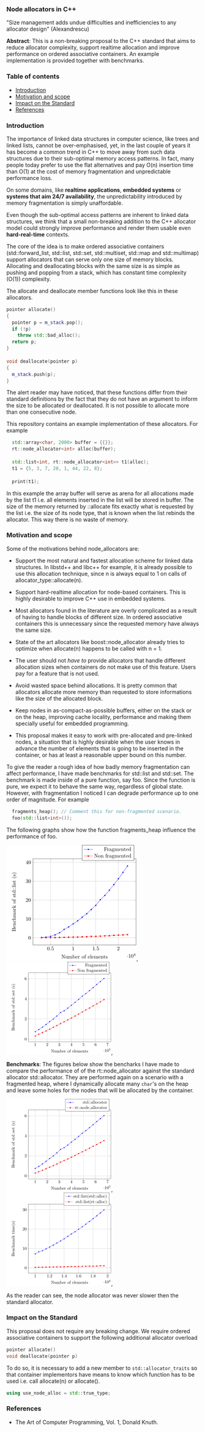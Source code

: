 ### Node allocators in C++

"Size management adds undue difficulties and inefficiencies to
any allocator design" (Alexandrescu)

**Abstract**: This is a non-breaking proposal to the C++ standard
that aims to reduce allocator complexity, support realtime
allocation and improve performance on ordered associative
containers. An example implementation is provided together with
benchmarks.

### Table of contents

* [Introduction](#Introduction)
* [Motivation and scope](#Motivation-and-scope)
* [Impact on the Standard](#Impact-on-the-standard)
* [References](#References)

### Introduction

The importance of linked data structures in computer science,
like trees and linked lists, cannot be over-emphasised, yet, in
the last couple of years it has become a common trend in C++ to
move away from such data structures due to their sub-optimal
memory access patterns.  In fact, many people today prefer to use
the flat alternatives and pay O(n) insertion time than O(1) at
the cost of memory fragmentation and unpredictable performance
loss.

On some domains, like **realtime applications**, **embedded
systems** or **systems that aim 24/7 availability**, the
unpredictability introduced by memory fragmentation is simply
unaffordable.

Even though the sub-optimal access patterns are inherent to
linked data structures, we think that a small non-breaking
addition to the C++ allocator model could strongly improve
performance and render them usable even **hard-real-time**
contexts.

The core of the idea is to make ordered associative containers
(std::forward_list, std::list, std::set, std::multiset, std::map
and std::multimap) support allocators that can serve only one size
of memory blocks. Allocating and deallocating blocks with the
same size is as simple as pushing and popping from a stack, which
has constant time complexity (O(1)) complexity.

The allocate and deallocate member functions look like this in
these allocators.

```c++
pointer allocate()
{
  pointer p = m_stack.pop(); 
  if (!p)
    throw std::bad_alloc();
  return p; 
}

void deallocate(pointer p)
{
  m_stack.push(p);
}
```
The alert reader may have noticed, that these functions differ
from their standard definitions by the fact that they do not have
an argument to inform the size to be allocated or deallocated. It
is not possible to allocate more than one consecutive node.

This repository contains an example implementation of these
allocators. For example

```c++
  std::array<char, 2000> buffer = {{}};
  rt::node_allocator<int> alloc(buffer);

  std::list<int, rt::node_allocator<int>> t1(alloc);
  t1 = {5, 3, 7, 20, 1, 44, 22, 8};

  print(t1);
```

In this example the array buffer will serve as arena for all
allocations made by the list t1 i.e. all elements inserted in the
list will be stored in buffer. The size of the memory returned by
::allocate fits exactly what is requested by the list i.e. the
size of its node type, that is known when the list rebinds the
allocator.  This way there is no waste of memory.

### Motivation and scope

Some of the motivations behind node_allocators are:

* Support the most natural and fastest allocation scheme for
  linked data structures. In libstd++ and libc++ for example, it
  is already possible to use this allocation technique, since n
  is always equal to 1 on calls of allocator_type::allocate(n).

* Support hard-realtime allocation for node-based containers.
  This is highly desirable to improve C++ use in embedded
  systems.

* Most allocators found in the literature are overly complicated
  as a result of having to handle blocks of different size. In
  ordered associative containers this is unnecessary since the
  requested memory have always the same size.

* State of the art allocators like boost::node_allocator already
  tries to optimize when allocate(n) happens to be called with
  n = 1. 

* The user should not *have to* provide allocators that
  handle different allocation sizes when containers do not make
  use of this feature. Users pay for a feature that is not used.

* Avoid wasted space behind allocations. It is pretty common that
  allocators allocate more memory than requested to store
  informations like the size of the allocated block.

* Keep nodes in as-compact-as-possible buffers, either on the
  stack or on the heap, improving cache locality, performance
  and making them specially useful for embedded programming.

* This proposal makes it easy to work with pre-allocated and
  pre-linked nodes, a situation that is highly desirable when the
  user knows in advance the number of elements that is going to
  be inserted in the container, or has at least a reasonable
  upper bound on this number.

To give the reader a rough idea of how badly memory fragmentation
can affect performance, I have made benchmarks for std::list and
std::set. The benchmark is made inside of a pure function, say
foo. Since the function is pure, we expect it to behave the same
way, regardless of global state. However, with fragmentation I
noticed I can degrade performance up to one order of magnitude.
For example

```c++
  fragments_heap(); // Comment this for non-fragmented scenario.
  foo(std::list<int>());
```
The following graphs show how the function fragments_heap
influence the performance of foo.

![std::list fragmentation](fig/list_frag_effect.png),
![std::set fragmentation](fig/set_frag_effect.png),

**Benchmarks**: The figures below show the bencharks I have made
to compare the performance of of the rt::node_allocator against
the standard allocator std::allocator.  They are performed again
on a scenario with a fragmented heap, where I dynamically
allocate many `char`'s on the heap and leave some holes for the
nodes that will be allocated by the container. 

![std::set benchmark](fig/std_set_bench.png),
![std::list benchmark](fig/std_list_bench.png),

As the reader can see, the node allocator was never slower
then the standard allocator.

### Impact on the Standard

This proposal does not require any breaking change. We require
ordered associative containers to support the following
additional allocator overload
```c++
pointer allocate()
void deallocate(pointer p)
```
To do so, it is necessary to add a new member to
```std::allocator_traits``` so that container implementors have means
to know which function has to be used i.e. call allocate(n) or
allocate().

```c++
using use_node_alloc = std::true_type;
```
### References

* The Art of Computer Programming, Vol. 1, Donald Knuth.

